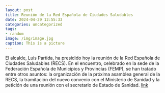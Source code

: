 ```yaml
---
layout: post
title: Reunión de la Red Española de Ciudades Saludables
date: 2024-04-29 12:55:33
categories: uncategorized
tags:
- random
image: /img/image.jpg
caption: This is a picture
---
```

El alcalde, Luis Partida, ha presidido hoy la reunión de la Red Española de Ciudades Saludables (RECS). En el encuentro, celebrado en la sede de la Federación Española de Municipios y Provincias (FEMP), se han tratado entre otros asuntos: la organización de la próxima asamblea general de la RECS, la tramitación del nuevo convenio con el Ministerio de Sanidad y la petición de una reunión con el secretario de Estado de Sanidad.  [link](https://www.ayto-villacanada.es/noticias/reunion-de-la-red-espanola-de-ciudades-saludables-2/)
